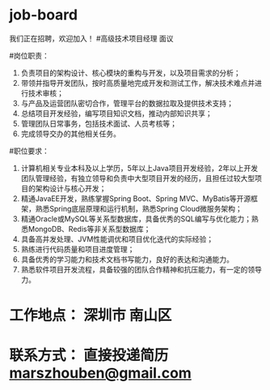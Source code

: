# job-board
我们正在招聘，欢迎加入！
#高级技术项目经理 
面议

#岗位职责：
1. 负责项目的架构设计、核心模块的重构与开发，以及项目需求的分析；
2. 带领并指导开发团队，按时高质量地完成开发和测试工作，解决技术难点并进行技术审核；
3. 与产品及运营团队密切合作，管理平台的数据拉取及提供技术支持；
4. 总结项目开发经验，编写项目知识文档，推动内部知识共享；
5. 管理团队日常事务，包括技术面试、人员考核等；
6. 完成领导交办的其他相关任务。

#职位要求：
1. 计算机相关专业本科及以上学历，5年以上Java项目开发经验，2年以上开发团队管理经验，有独立领导和负责中大型项目开发的经历，且担任过较大型项目的架构设计与核心开发；
2. 精通JavaEE开发，熟练掌握Spring Boot、Spring MVC、MyBatis等开源框架，熟悉Spring底层原理和运行机制，熟悉Spring Cloud微服务架构；
3. 精通Oracle或MySQL等关系型数据库，具备优秀的SQL编写与优化能力；熟悉MongoDB、Redis等非关系型数据库；
4. 具备高并发处理、JVM性能调优和项目优化迭代的实际经验；
5. 熟练进行代码质量和项目进度管理；
6. 具备优秀的学习能力和技术文档书写能力，良好的表达和沟通能力。
7. 熟悉软件项目开发流程，具备较强的团队合作精神和抗压能力，有一定的领导力。

# 工作地点： 深圳市 南山区
# 联系方式： 直接投递简历   marszhouben@gmail.com

